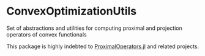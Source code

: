 # ConvexOptimizationUtils

Set of abstractions and utilities for computing proximal and projection operators of convex functionals


This package is highly indebted to [ProximalOperators.jl](https://github.com/JuliaFirstOrder/ProximalOperators.jl) and related projects.